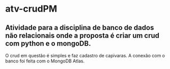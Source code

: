 # atv-crudPM
## Atividade para a disciplina de banco de dados não relacionais onde a proposta é criar um crud com python e o mongoDB.

O crud em questão é simples e faz cadastro de capivaras. A conexão com o banco foi feita com o MongoDB Atlas. 

